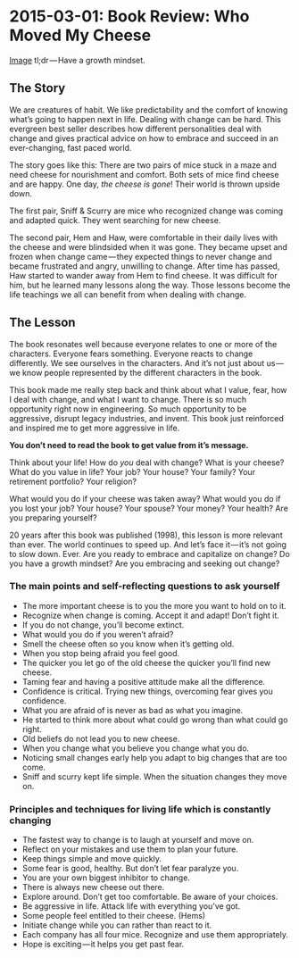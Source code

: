 # 2015-03-01: Book Review: Who Moved My Cheese

[Image](https://cdn-images-1.medium.com/max/800/1*nAdZfjTPbEM6h0AVT10P9Q.jpeg)
tl;dr — Have a growth mindset.

## The Story
We are creatures of habit. We like predictability and the comfort of knowing what’s going to happen next in life.​ Dealing with change can be hard. This evergreen best seller describes how different personalities deal with change and gives practical advice on how to embrace and succeed in an ever-changing, fast paced world.

The story goes like this: There are two pairs of mice stuck in a maze and need cheese for nourishment and comfort. Both sets of mice find cheese and are happy. One day, *the cheese is gone*! Their world is thrown upside down.

The first pair, Sniff & Scurry are mice who recognized change was coming and adapted quick. They went searching for new cheese.

The second pair, Hem and Haw, were comfortable in their daily lives with the cheese and were blindsided when it was gone. They became upset and frozen when change came — they expected things to never change and became frustrated and angry, unwilling to change. After time has passed, Haw started to wander away from Hem to find cheese. It was difficult for him, but he learned many lessons along the way. Those lessons become the life teachings we all can benefit from when dealing with change.

## The Lesson
The book resonates well because everyone relates to one or more of the characters. Everyone fears something. Everyone reacts to change differently. We see ourselves in the characters. And it’s not just about us — we know people represented by the different characters in the book.

This book made me really step back and think about what I value, fear, how I deal with change, and what I want to change. There is so much opportunity right now in engineering. So much opportunity to be aggressive, disrupt legacy industries, and invent. This book just reinforced and inspired me to get more aggressive in life.

**You don’t need to read the book to get value from it’s message.**

Think about your life! How do *you* deal with change? What is your cheese? What do you value in life? Your job? Your house? Your family? Your retirement portfolio? Your religion?

What would you do if your cheese was taken away? What would you do if you lost your job? Your house? Your spouse? Your money? Your health? Are you preparing yourself?

20 years after this book was published (1998), this lesson is more relevant than ever. The world continues to speed up. And let’s face it — it’s not going to slow down. Ever. Are you ready to embrace and capitalize on change? Do you have a growth mindset? Are you embracing and seeking out change?

### The main points and self-reflecting questions to ask yourself

* The more important cheese is to you the more you want to hold on to it.
* Recognize when change is coming. Accept it and adapt! Don’t fight it.
* If you do not change, you’ll become extinct.
* What would you do if you weren’t afraid?
* Smell the cheese often so you know when it’s getting old.
* When you stop being afraid you feel good.
* The quicker you let go of the old cheese the quicker you’ll find new cheese.
* Taming fear and having a positive attitude make all the difference.
* Confidence is critical. Trying new things, overcoming fear gives you confidence.
* What you are afraid of is never as bad as what you imagine.
* He started to think more about what could go wrong than what could go right.
* Old beliefs do not lead you to new cheese.
* When you change what you believe you change what you do.
* Noticing small changes early help you adapt to big changes that are too come.
* Sniff and scurry kept life simple. When the situation changes they move on.

### Principles and techniques for living life which is constantly changing

* The fastest way to change is to laugh at yourself and move on.
* Reflect on your mistakes and use them to plan your future.
* Keep things simple and move quickly.
* Some fear is good, healthy. But don’t let fear paralyze you.
* You are your own biggest inhibitor to change.
* There is always new cheese out there.
* Explore around. Don’t get too comfortable. Be aware of your choices.
* Be aggressive in life. Attack life with everything you’ve got.
* Some people feel entitled to their cheese. (Hems)
* Initiate change while you can rather than react to it.
* Each company has all four mice. Recognize and use them appropriately.
* Hope is exciting — it helps you get past fear.

